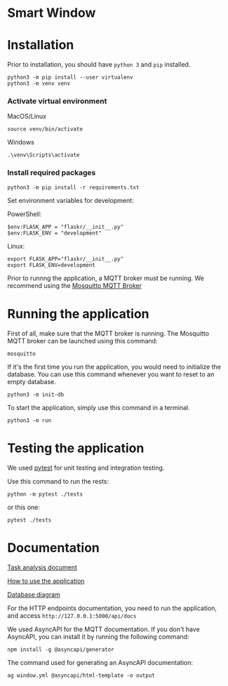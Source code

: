 # Smart Window

# Installation

Prior to installation, you should have ```python 3``` and ```pip``` installed.

```
python3 -m pip install --user virtualenv
python3 -m venv venv
```

### Activate virtual environment
MacOS/Linux
```
source venv/bin/activate
```

Windows
```
.\venv\Scripts\activate
```

### Install required packages
```
python3 -m pip install -r requirements.txt
```


Set environment variables for development:

PowerShell: 
```
$env:FLASK_APP = "flaskr/__init__.py"
$env:FLASK_ENV = "development"
```

Linux:
```
export FLASK_APP="flaskr/__init__.py"
export FLASK_ENV=development
```

Prior to runnng the application, a MQTT broker must be running.
We recommend using the [Mosquitto MQTT Broker](https://mosquitto.org/download/)

# Running the application

First of all, make sure that the MQTT broker is running. The Mosquitto MQTT broker can be launched using this command:
```
mosquitto
```

If it's the first time you run the application, you would need to initialize the database. 
You can use this command whenever you want to reset to an empty database.
```
python3 -m init-db
```

To start the application, simply use this command in a terminal.
```
python3 -m run
```

# Testing the application

We used [pytest](https://docs.pytest.org/) for unit testing and integration testing.

Use this command to run the rests:
```
python -m pytest ./tests
```
or this one:
```
pytest ./tests
```

# Documentation

[Task analysis document](https://github.com/DACKS/smart-window/blob/main/Document_de_analiza_a_cerintelor_clientului.docx)

[How to use the application](https://github.com/DACKS/smart-window/blob/main/Document_utilizare_aplica%C8%9Bie.docx)

[Database diagram](https://github.com/DACKS/smart-window/blob/main/dbdiagram.pdf)

For the HTTP endpoints documentation, you need to run the application, and access ```http://127.0.0.1:5000/api/docs```

We used AsyncAPI for the MQTT documentation. If you don't have AsyncAPI, you can install it by running the following command:
```
npm install -g @asyncapi/generator
```

The command used for generating an AsyncAPI documentation:
```
ag window.yml @asyncapi/html-template -o output
```
